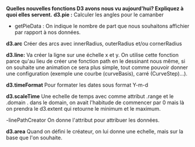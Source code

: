 **Quelles nouvelles fonctions D3 avons nous vu aujourd'hui? Expliquez à quoi elles servent.**
__d3.pie :__ 
Calculer les angles pour le camanber
- getPieData : On indique le nombre de part que nous souhaitons affichier par rapport à nos données.

__d3.arc__
Créer des arcs avec innerRadius, outerRadius et/ou cornerRadius

__d3.line:__
Va créer la ligne sur une échelle x et y.
On utilise cette fonction parce qu'au lieu de créer une fonction path en le dessinant nous même, si on souhaite une animation ce sera plus simple, tout comme pouvoir donner une configuration (exemple une courbe (curveBasis), carré (CurveStep)...).

__d3.timeFormat__
Pour formater les dates sous format Y-m-d

__d3.scaleTime__
Une echelle de temps avec comme attribut .range et le .domain . dans le domain, on avait l'habitude de commencer par 0 mais là on prendra le d3.extent qui retourne le minimum et le maximum.

-linePathCreator
    On donne l'attribut pour attribuer les données.

__d3.area__
Quand on défini le créateur, on lui donne une echelle, mais sur la base que l'on souhaite.